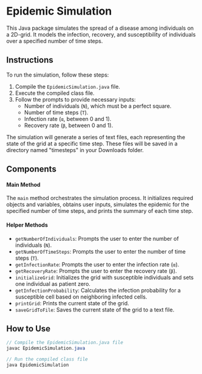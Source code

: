 # Epidemic Simulation

This Java package simulates the spread of a disease among individuals on a 2D-grid. It models the infection, recovery, and susceptibility of individuals over a specified number of time steps.

## Instructions

To run the simulation, follow these steps:

1. Compile the `EpidemicSimulation.java` file.
2. Execute the compiled class file.
3. Follow the prompts to provide necessary inputs:
   - Number of individuals (`N`), which must be a perfect square.
   - Number of time steps (`T`).
   - Infection rate (`α`, between 0 and 1).
   - Recovery rate (`β`, between 0 and 1).

The simulation will generate a series of text files, each representing the state of the grid at a specific time step. These files will be saved in a directory named "timesteps" in your Downloads folder.

## Components

#### Main Method

The `main` method orchestrates the simulation process. It initializes required objects and variables, obtains user inputs, simulates the epidemic for the specified number of time steps, and prints the summary of each time step.

#### Helper Methods

- `getNumberOfIndividuals`: Prompts the user to enter the number of individuals (`N`).
- `getNumberOfTimeSteps`: Prompts the user to enter the number of time steps (`T`).
- `getInfectionRate`: Prompts the user to enter the infection rate (`α`).
- `getRecoveryRate`: Prompts the user to enter the recovery rate (`β`).
- `initializeGrid`: Initializes the grid with susceptible individuals and sets one individual as patient zero.
- `getInfectionProbability`: Calculates the infection probability for a susceptible cell based on neighboring infected cells.
- `printGrid`: Prints the current state of the grid.
- `saveGridToFile`: Saves the current state of the grid to a text file.

## How to Use

```java
// Compile the EpidemicSimulation.java file
javac EpidemicSimulation.java

// Run the compiled class file
java EpidemicSimulation
